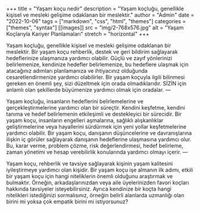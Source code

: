 +++
title = "Yaşam koçu nedir"
description = "Yaşam koçluğu, genellikle kişisel ve mesleki gelişime odaklanan bir meslektir."
author = "Admin"
date = "2022-10-06"
tags = ["markdown", "css", "html", "themes"]
categories = ["themes", "syntax"]
[[images]]
  src = "img/2-768x576.jpg"
  alt = "Yaşam Koçlarıyla Kariyer Planlamaları"
  stretch = "horizontal"
+++

Yaşam koçluğu, genellikle kişisel ve mesleki gelişime odaklanan bir meslektir.
Bir yaşam koçu rehberlik, destek ve geri bildirim sağlayarak hedeflerinize ulaşmanıza yardımcı olabilir. Güçlü ve zayıf yönlerinizi belirlemenize, kendinize hedefler belirlemenize, bu hedeflere ulaşmak için atacağınız adımları planlamanıza ve ihtiyacınız olduğunda cesaretlendirmenize yardımcı olabilirler.
Bir yaşam koçuyla ilgili bilinmesi gereken en önemli şey, sizi düzeltmek için orada olmadıklarıdır. SİZİN için anlamlı olan şekillerde büyümenize yardımcı olmak için oradalar.
—

Yaşam koçluğu, insanların hedeflerini belirlemelerine ve gerçekleştirmelerine yardımcı olan bir süreçtir. Kendini keşfetme, kendini tanıma ve hedef belirlemenin etkileşimli ve destekleyici bir sürecidir. Bir yaşam koçu, insanların engelleri aşmalarına, sağlıklı alışkanlıklar geliştirmelerine veya hayallerini sürdürmek için yeni yollar keşfetmelerine yardımcı olabilir.
Bir yaşam koçu, danışanın düşüncelerine ve davranışlarına ilişkin iç görüler sağlayarak danışanın hedeflerine ulaşmasına yardımcı olur. Bu, karar verme, problem çözme, risk değerlendirmesi, hedef belirleme, zaman yönetimi ve hesap verebilirlik konularında yardımcı olmayı içerir.
—

Yaşam koçu, rehberlik ve tavsiye sağlayarak kişinin yaşam kalitesini iyileştirmeye yardımcı olan kişidir.
Bir yaşam koçu işe almanın ilk adımı, etkili bir yaşam koçu için hangi niteliklerin önemli olduğunu araştırmak ve bulmaktır. Örneğin, arkadaşlarınızdan veya aile üyelerinizden favori koçları hakkında tavsiyeler isteyebilirsiniz. Ayrıca kendinize bir koçta hangi nitelikleri istediğinizi sormalısınız, örneğin belirli alanlarda uzmanlığı olan birini mi yoksa çok empatik birini mi istiyorsunuz?
